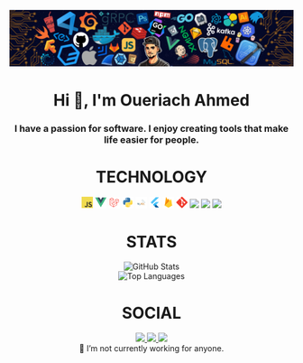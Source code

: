 ![](https://github.com/ItsTimonExe/ItsTimonExe/blob/main/header.png)

<h1 align="center">Hi 👋, I'm Oueriach Ahmed</h1>
<h3 align="center">I have a passion for software. I enjoy creating tools that make life easier for people.</h3>

<!-- ![snake gif](https://github.com/usaikoo/usaikoo/blob/output/github-contribution-grid-snake.svg) -->

<h1 align="center">TECHNOLOGY</h1>

<p align="center">
    <code><img height="20" src="https://raw.githubusercontent.com/github/explore/80688e429a7d4ef2fca1e82350fe8e3517d3494d/topics/javascript/javascript.png"></code>
    <code><img height="20" src="https://raw.githubusercontent.com/github/explore/80688e429a7d4ef2fca1e82350fe8e3517d3494d/topics/vue/vue.png"></code>
    <code><img height="20" src="https://raw.githubusercontent.com/github/explore/5c058a388828bb5fde0bcafd4bc867b5bb3f26f3/topics/laravel/laravel.png"></code>
    <code><img height="20" src="https://raw.githubusercontent.com/github/explore/80688e429a7d4ef2fca1e82350fe8e3517d3494d/topics/python/python.png"></code>
    <code><img height="20" src="https://raw.githubusercontent.com/github/explore/80688e429a7d4ef2fca1e82350fe8e3517d3494d/topics/mysql/mysql.png"></code>
    <code><img height="20" src="https://raw.githubusercontent.com/github/explore/80688e429a7d4ef2fca1e82350fe8e3517d3494d/topics/flutter/flutter.png"></code>
    <code><img height="20" src="https://raw.githubusercontent.com/github/explore/80688e429a7d4ef2fca1e82350fe8e3517d3494d/topics/firebase/firebase.png"></code>
    <code><img height="20" src="https://raw.githubusercontent.com/github/explore/80688e429a7d4ef2fca1e82350fe8e3517d3494d/topics/git/git.png"></code>
    <code><img height="20" src="https://upload.wikimedia.org/wikipedia/commons/thumb/d/d9/Node.js_logo.svg/2560px-Node.js_logo.svg.png"></code>
    <code><img height="20" src="https://upload.wikimedia.org/wikipedia/commons/thumb/a/a7/React-icon.svg/2300px-React-icon.svg.png"></code>
    <code><img height="20" src="https://upload.wikimedia.org/wikipedia/commons/thumb/b/b2/Bootstrap_logo.svg/1280px-Bootstrap_logo.svg.png"></code>
</p>

<h1 align="center">STATS</h1>
<div align="center">
    <img src="https://github-readme-stats.vercel.app/api?username=ItsTimonExe&show_icons=true&theme=radical" alt="GitHub Stats" />
    <br>
    <img src="https://github-readme-stats.vercel.app/api/top-langs/?username=ItsTimonExe&layout=compact&theme=radical" alt="Top Languages" />
</div>

<h1 align="center">SOCIAL</h1>
<div align="center">
    <a href="https://www.linkedin.com/in/oueriach-ahmed-9a205630b" target="blank">
        <img src="https://img.icons8.com/fluency/344/linkedin-circled.png" width="20"></img>
    </a>
    <a href="https://www.instagram.com/weriach_ahmed" target="blank">
        <img src="https://img.icons8.com/ios-filled/344/4a90e2/instagram-new--v1.png" width="20"></img>
    </a>
    <a href="mailto:oueriachahmed@gmail.com" target="blank">
        <img src="https://img.icons8.com/ios-filled/344/4a90e2/gmail-new.png" width="20"></img>
    </a>
    </br>
    🔭 I’m not currently working for anyone.
</div>
